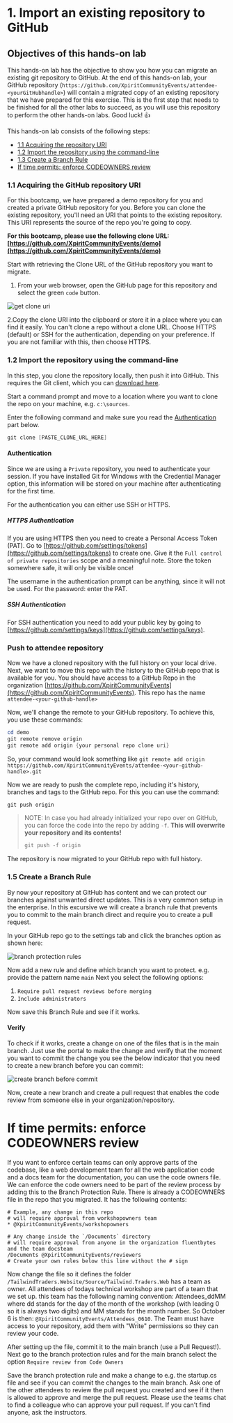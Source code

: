 # 1. Import an existing repository to GitHub

## Objectives of this hands-on lab
This hands-on lab has the objective to show you how you can migrate an existing git repository to GitHub. At the end of this hands-on lab, your GitHub repository (`https://github.com/XpiritCommunityEvents/attendee-<yourGitHubhandle>`) will contain a migrated copy of an existing repository that we have prepared for this exercise. This is the first step that needs to be finished for all the other labs to succeed, as you will use this repository to perform the other hands-on labs. Good luck! 👍

This hands-on lab consists of the following steps:
- [1.1 Acquiring the repository URI](#11-acquiring-the-github-repository-uri)
- [1.2 Import the repository using the command-line](#12-Import-the-repository-using-the-command-line)
- [1.3 Create a Branch Rule](#15-create-a-branch-rule)
- [If time permits: enforce CODEOWNERS review](#if-time-permits-enforce-codeowners-review)

### 1.1 Acquiring the GitHub repository URI
For this bootcamp, we have prepared a demo repository for you and created a private GitHub repository for you. Before you can clone the existing repository, you'll need an URI that points to the existing repository. This URI represents the source of the repo you're going to copy. 

**For this bootcamp, please use the following clone URL: [https://github.com/XpiritCommunityEvents/demo](https://github.com/XpiritCommunityEvents/demo)**

Start with retrieving the Clone URL of the GitHub repository you want to migrate.
1. From your web browser, open the GitHub page for this repository and select the green `code` button.

![get clone uri](../images/clone-github-repo.PNG)

2.Copy the clone URI into the clipboard or store it in a place where you can find it easily. You can't clone a repo without a clone URL. Choose HTTPS (default) or SSH for the authentication, depending on your preference. If you are not familiar with this, then choose HTTPS. 

### 1.2 Import the repository using the command-line

In this step, you clone the repository locally, then push it into GitHub. This requires the Git client, which you can [download here](https://git-scm.com/download/gui/windows).

Start a command prompt and move to a location where you want to clone the repo on your machine, e.g. `c:\sources`. 

Enter the following command and make sure you read the [Authentication](#authentication) part below.

``` powershell
git clone [PASTE_CLONE_URL_HERE] 
```

#### Authentication
Since we are using a `Private` repository, you need to authenticate your session. If you have installed Git for Windows with the Credential Manager option, this information will be stored on your machine after authenticating for the first time. 

For the authentication you can either use SSH or HTTPS. 

##### HTTPS Authentication
If you are using HTTPS then you need to create a Personal Access Token (PAT). Go to [https://github.com/settings/tokens](https://github.com/settings/tokens) to create one. Give it the `Full control of private repositories` scope and a meaningful note. Store the token somewhere safe, it will only be visible once!  

The username in the authentication prompt can be anything, since it will not be used. For the password: enter the PAT.

##### SSH Authentication
For SSH authentication you need to add your public key by going to [https://github.com/settings/keys](https://github.com/settings/keys).


### Push to attendee repository 
Now we have a cloned repository with the full history on your local drive. Next, we want to move this repo with the history to the GitHub repo that is available for you.
You should have access to a GitHub Repo in the organization [https://github.com/XpiritCommunityEvents](https://github.com/XpiritCommunityEvents). This repo has the name `attendee-<your-github-handle>`

Now, we'll change the remote to your GitHub repository. To achieve this, you use these commands: 

``` powershell
cd demo
git remote remove origin
git remote add origin {your personal repo clone uri}
```

So, your command would look something like `git remote add origin https://github.com/XpiritCommunityEvents/attendee-<your-github-handle>.git`

Now we are ready to push the complete repo, including it's history, branches and tags to the GitHub repo.
For this you can use the command:

``` powershell
git push origin
```

> NOTE: In case you had already initialized your repo over on GitHub, you can force the code into the repo by adding `-f`. **This will overwrite your repository and its contents!**
> 
> ``` powershell
> git push -f origin
> ```

The repository is now migrated to your GitHub repo with full history. 

### 1.5 Create a Branch Rule
By now your repository at GitHub has content and we can protect our branches against unwanted direct updates. This is a very common setup in the enterprise.
In this excursive we will create a branch rule that prevents you to commit to the main branch direct and require you to create a pull request.

In your GitHub repo go to the settings tab and click the branches option as shown here:

![branch protection rules](../images/branch-protection-rules.png)

Now add a new rule and define which branch you want to protect. e.g. provide the pattern name `main`
Next you select the following options:
1. `Require pull request reviews before merging`
2. `Include administrators`

Now save this Branch Rule and see if it works.

#### Verify
To check if it works, create a change on one of the files that is in the main branch. Just use the portal to make the change and verify that the moment you want to commit the change you see the below indicator that you need to create a new branch before you can commit:

![create branch before commit](../images/branch-before-commit.png)

Now, create a new branch and create a pull request that enables the code review from someone else in your organization/repository.

# If time permits: enforce CODEOWNERS review

If you want to enforce certain teams can only approve parts of the codebase, like a web development team for all the web application code and a docs team for the documentation, you can use the code owners file. We can enforce the code owners need to be part of the review process by adding this to the Branch Protection Rule.
There is already a CODEOWNERS file in the repo that you migrated. It has the following contents:

```
# Example, any change in this repo 
# will require approval from workshopowners team
* @XpiritCommunityEvents/workshopowners

# Any change inside the `/Documents` directory
# will require approval from anyone in the organization fluentbytes and the team docsteam
/Documents @XpiritCommunityEvents/reviewers
# Create your own rules below this line without the # sign
```
Now change the file so it defines the folder `/TailwindTraders.Website/Source/Tailwind.Traders.Web` has a team as owner. All attendees of todays technical workshop are part of a team that we set up. this team has the following naming convention: Attendees_ddMM where dd stands for the day of the month of the workshop (with leading 0 so it is always two digits) and MM stands for the month number. So October 6 is then: `@XpiritCommunityEvents/Attendees_0610`. The Team must have access to your repository, add them with "Write" permissions so they can review your code.

After setting up the file, commit it to the main branch (use a Pull Request!). Next go to the branch protection rules and for the main branch select the option `Require review from Code Owners`

Save the branch protection rule and make a change to e.g. the startup.cs file and see if you can commit the changes to the main branch. Ask one of the other attendees to review the pull request you created and see if it then is allowed to approve and merge the pull request. Please use the teams chat to find a colleague who can approve your pull request. If you can't find anyone, ask the instructors. 
